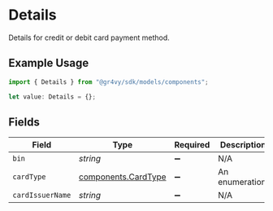 # Details

Details for credit or debit card payment method.

## Example Usage

```typescript
import { Details } from "@gr4vy/sdk/models/components";

let value: Details = {};
```

## Fields

| Field                                                      | Type                                                       | Required                                                   | Description                                                |
| ---------------------------------------------------------- | ---------------------------------------------------------- | ---------------------------------------------------------- | ---------------------------------------------------------- |
| `bin`                                                      | *string*                                                   | :heavy_minus_sign:                                         | N/A                                                        |
| `cardType`                                                 | [components.CardType](../../models/components/cardtype.md) | :heavy_minus_sign:                                         | An enumeration.                                            |
| `cardIssuerName`                                           | *string*                                                   | :heavy_minus_sign:                                         | N/A                                                        |